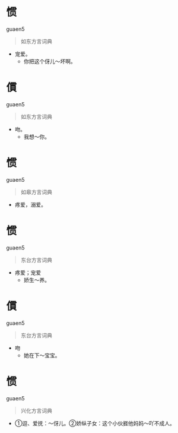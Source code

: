 # 惯
guaen5
> 如东方言词典
- 宠爱。
  - 你把这个伢儿～坏啊。

# 𠍿
guaen5
> 如东方言词典
- 吻。
  - 我想～你。

# 惯
guaen5
> 如皋方言词典
- 疼爱，溺爱。

# 惯
guaen5
> 东台方言词典
- 疼爱；宠爱
  - 娇生～养。

# 𠍿
guaen5
> 东台方言词典
- 吻
  - 她在下～宝宝。

# 惯
guaen5
> 兴化方言词典
- ①逗、爱抚：～伢儿。②娇纵子女：这个小伙捱他妈妈～吖不成人。

